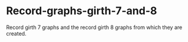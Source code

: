 # Record-graphs-girth-7-and-8
Record girth 7 graphs and the record girth 8 graphs from which they are created.
